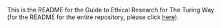 This is the README for the Guide to Ethical Research for The Turing Way (for the README for the entire repository, please click [here](https://github.com/alan-turing-institute/the-turing-way/blob/master/README.md)).

